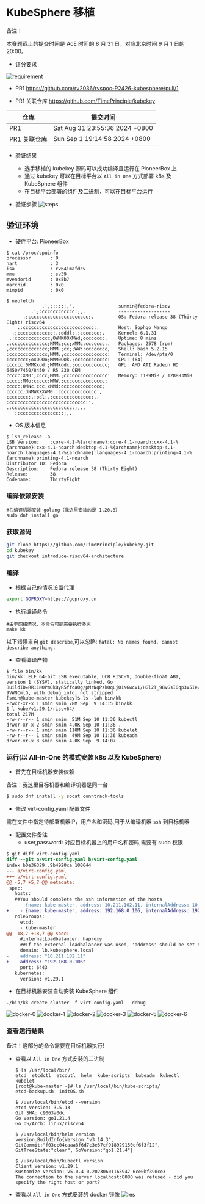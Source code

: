 
# KubeSphere 移植

备注！

本赛题截止的提交时间是 AoE 时间的 8 月 31 日，对应北京时间 9 月 1 日的 20:00。

- 评分要求

![requirement](./pictures/requirement.png)

- PR1 
https://github.com/rv2036/rvspoc-P2426-kubesphere/pull/1

- PR1 关联仓库
https://github.com/TimePrinciple/kubekey


|    仓库          |       提交时间            | 
| ------------ | -------------------- |
|PR1 | Sat Aug 31 23:55:36 2024 +0800|
|PR1 关联仓库 | Sun Sep 1 19:14:58 2024 +0800|

- 验证结果
  - 选手移植的 kubekey 源码可以成功编译且运行在 PioneerBox 上
  - 通过 kubekey 可以在目标平台以 `All in One` 方式部署 k8s 及  KubeSphere 组件
  - 在目标平台部署的组件及二进制，可以在目标平台运行

- 验证步骤
![steps](./pictures/steps.png)

## 验证环境

- 硬件平台: PioneerBox
```
$ cat /proc/cpuinfo
processor       : 0
hart            : 3
isa             : rv64imafdcv
mmu             : sv39
mvendorid       : 0x5b7
marchid         : 0x0
mimpid          : 0x0

$ neofetch
             .',;::::;,'.                sunmin@fedora-riscv
         .';:cccccccccccc:;,.            -------------------
      .;cccccccccccccccccccccc;.         OS: Fedora release 38 (Thirty Eight) riscv64
    .:cccccccccccccccccccccccccc:.       Host: Sophgo Mango
  .;ccccccccccccc;.:dddl:.;ccccccc;.     Kernel: 6.1.31
 .:ccccccccccccc;OWMKOOXMWd;ccccccc:.    Uptime: 8 mins
.:ccccccccccccc;KMMc;cc;xMMc:ccccccc:.   Packages: 2578 (rpm)
,cccccccccccccc;MMM.;cc;;WW::cccccccc,   Shell: bash 5.2.15
:cccccccccccccc;MMM.;cccccccccccccccc:   Terminal: /dev/pts/0
:ccccccc;oxOOOo;MMM0OOk.;cccccccccccc:   CPU: (64)
cccccc:0MMKxdd:;MMMkddc.;cccccccccccc;   GPU: AMD ATI Radeon HD 6450/7450/8450 / R5 230 OEM
ccccc:XM0';cccc;MMM.;cccccccccccccccc'   Memory: 1189MiB / 128883MiB
ccccc;MMo;ccccc;MMW.;ccccccccccccccc;
ccccc;0MNc.ccc.xMMd:ccccccccccccccc;
cccccc;dNMWXXXWM0::cccccccccccccc:,
cccccccc;.:odl:.;cccccccccccccc:,.
:cccccccccccccccccccccccccccc:'.
.:cccccccccccccccccccccc:;,..
  '::cccccccccccccc::;,.
```


- OS 版本信息
```
$ lsb_release -a
LSB Version:    :core-4.1-%{archname}:core-4.1-noarch:cxx-4.1-%{archname}:cxx-4.1-noarch:desktop-4.1-%{archname}:desktop-4.1-noarch:languages-4.1-%{archname}:languages-4.1-noarch:printing-4.1-%{archname}:printing-4.1-noarch
Distributor ID: Fedora
Description:    Fedora release 38 (Thirty Eight)
Release:        38
Codename:       ThirtyEight
```


### 编译依赖安装
```
#在编译机器安装 golang（我这里安装的是 1.20.8）
sudo dnf install go
```

### 获取源码

```bash
git clone https://github.com/TimePrinciple/kubekey.git
cd kubekey
git checkout introduce-riscv64-architecture
```

### 编译

- 根据自己的情况设置代理
```bash
export GOPROXY=https://goproxy.cn
```

- 执行编译命令

```
#由于网络情况，本命令可能需要执行多次
make kk
```
以下错误来自 `git describe`,可以忽略:
`fatal: No names found, cannot describe anything.`

- 查看编译产物
```
$ file bin/kk
bin/kk: ELF 64-bit LSB executable, UCB RISC-V, double-float ABI, version 1 (SYSV), statically linked, Go BuildID=RR11N0PmOkByR5ffca0g/pMrNqPskOqLj01NGwcV1/HGl2T_98vGsI0qp3V5Ie/Z6VTkhjhfAv-9VWNCmlG, with debug_info, not stripped
[smin@kube-master kubekey]$ ls -lah bin/kk
-rwxr-xr-x 1 smin smin 78M Sep  9 14:15 bin/kk
$ l kube/v1.29.1/riscv64/
total 217M
-rw-r--r-- 1 smin smin  51M Sep 10 11:36 kubectl
drwxr-xr-x 2 smin smin 4.0K Sep 10 11:36 .
-rw-r--r-- 1 smin smin 118M Sep 10 11:36 kubelet
-rw-r--r-- 1 smin smin  49M Sep 10 11:36 kubeadm
drwxr-xr-x 3 smin smin 4.0K Sep  9 14:07 ..
```


### 运行(以 All-in-One 的模式安装 k8s 以及  KubeSphere)

- 首先在目标机器安装依赖

备注：我这里目标机器和编译机器是同一台

```bash
$ sudo dnf install -y socat conntrack-tools
``` 

- 修改 virt-config.yaml 配置文件

需在文件中指定待部署机器IP，用户名和密码,用于从编译机器 `ssh` 到目标机器

- 配置文件备注
  - user,password: 对应目标机器上的用户名和密码,需要有 sudo 权限

```diff
$ git diff virt-config.yaml
diff --git a/virt-config.yaml b/virt-config.yaml
index b0e36329..9b4920ca 100644
--- a/virt-config.yaml
+++ b/virt-config.yaml
@@ -5,7 +5,7 @@ metadata:
 spec:
   hosts:
   ##You should complete the ssh information of the hosts
-    - {name: kube-master, address: 10.211.102.11, internalAddress: 10.211.102.11, user: root, password: "openEuler12#$", arch: riscv64}
+    - {name: kube-master, address: 192.168.0.106, internalAddress: 192.168.0.106, user: root, password: "openEuler12#$", arch: riscv64}
   roleGroups:
     etcd:
     - kube-master
@@ -18,7 +18,7 @@ spec:
     #internalLoadbalancer: haproxy
     ##If the external loadbalancer was used, 'address' should be set to loadbalancer's ip.
     domain: lb.kubesphere.local
-    address: "10.211.102.11"
+    address: "192.168.0.106"
     port: 6443
   kubernetes:
     version: v1.29.1
```

- 在目标机器安装自动安装  KubeSphere 组件
```
./bin/kk create cluster -f virt-config.yaml --debug
```
![docker-0](./pictures/docker-0.png)
![docker-1](./pictures/docker-1.png)
![docker-2](./pictures/docker-2.png)
![docker-3](./pictures/docker-3.png)
![docker-5](./pictures/docker-5.png)
![docker-6](./pictures/docker-6.png)


### 查看运行结果

  备注！这部分的命令需要在目标机器执行!
  
  - 查看以 `All in One` 方式安装的二进制
    ```
    $ ls /usr/local/bin/
    etcd  etcdctl  etcdutl  helm  kube-scripts  kubeadm  kubectl  kubelet
    [root@kube-master ~]# ls /usr/local/bin/kube-scripts/
    etcd-backup.sh  initOS.sh

    $ /usr/local/bin/etcd --version
    etcd Version: 3.5.13
    Git SHA: c9063a0dc
    Go Version: go1.21.4
    Go OS/Arch: linux/riscv64

    $ /usr/local/bin/helm version
    version.BuildInfo{Version:"v3.14.3", GitCommit:"f03cc04caaa8f6d7c3e67cf918929150cf6f3f12", GitTreeState:"clean", GoVersion:"go1.21.4"}

    $ /usr/local/bin/kubectl version
    Client Version: v1.29.1
    Kustomize Version: v5.0.4-0.20230601165947-6ce0bf390ce3
    The connection to the server localhost:8080 was refused - did you specify the right host or port?
    ```
  - 查看以 `All in One` 方式安装的 docker 镜像
![res](./pictures/res.png)



